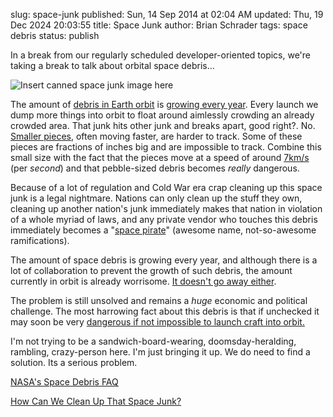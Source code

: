 slug: space-junk
published: Sun, 14 Sep 2014 at 02:04 AM
updated: Thu, 19 Dec 2024 20:03:55 
title: Space Junk
author: Brian Schrader
tags: space debris
status: publish

In a break from our regularly scheduled developer-oriented topics, we're taking a break to talk about orbital space debris...

![Insert canned space junk image here](http://brianschrader.com/images/blog/space_junk.jpeg)

The amount of [debris in Earth orbit][space debris] is [growing every year][formation]. Every launch we dump more things into orbit to float around aimlessly crowding an already crowded area. That junk hits other junk and breaks apart, good right?. No. [Smaller pieces][size], often moving faster, are harder to track. Some of these pieces are fractions of inches big and are impossible to track. Combine this small size with the fact that the pieces move at a speed of around [7km/s][speed] (per *second*) and that pebble-sized debris becomes *really* dangerous.

[speed]:http://orbitaldebris.jsc.nasa.gov/faqs.html#7
[size]:http://orbitaldebris.jsc.nasa.gov/faqs.html#3
[formation]:http://orbitaldebris.jsc.nasa.gov/faqs.html#5
[space debris]:http://en.wikipedia.org/wiki/Space_debris

Because of a lot of regulation and Cold War era crap cleaning up this space junk is a legal nightmare. Nations can only clean up the stuff they own, cleaning up another nation's junk immediately makes that nation in violation of a whole myriad of laws, and any private vendor who touches this debris immediately becomes a "[space pirate][sp]" (awesome name, not-so-awesome ramifications).

[sp]:http://en.wikipedia.org/wiki/Space_pirate

The amount of space debris is growing every year, and although there is a lot of collaboration to prevent the growth of such debris, the amount currently in orbit is already worrisome. [It doesn't go away either][longevity].

[longevity]:http://orbitaldebris.jsc.nasa.gov/faqs.html#12

The problem is still unsolved and remains a *huge* economic and political challenge. The most harrowing fact about this debris is that if unchecked it may soon be very [dangerous if not impossible to launch craft into orbit.][problems]

I'm not trying to be a sandwich-board-wearing, doomsday-heralding, rambling, crazy-person here. I'm just bringing it up. We do need to find a solution. Its a serious problem.

[problems]:http://www.newscientist.com/article/dn18050-space-debris-threat-to-future-launches.html#.U_AtxEuzsgo 

[NASA's Space Debris FAQ](http://orbitaldebris.jsc.nasa.gov/faqs.html)

[How Can We Clean Up That Space Junk?](http://www.universetoday.com/113884/how-can-we-clean-up-that-space-junk/)